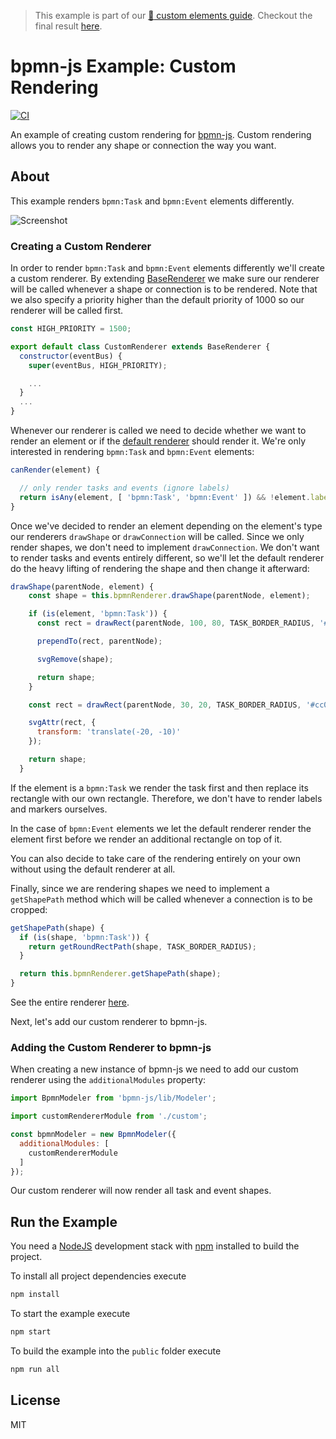 > This example is part of our [:notebook: custom elements guide](https://github.com/bpmn-io/bpmn-js-examples/tree/master/custom-elements). Checkout the final result [here](https://github.com/bpmn-io/bpmn-js-example-custom-elements).


# bpmn-js Example: Custom Rendering

[![CI](https://github.com/bpmn-io/bpmn-js-example-custom-rendering/workflows/CI/badge.svg)](https://github.com/bpmn-io/bpmn-js-example-custom-rendering/actions?query=workflow%3ACI)

An example of creating custom rendering for [bpmn-js](https://github.com/bpmn-io/bpmn-js). Custom rendering allows you to render any shape or connection the way you want.


## About

This example renders `bpmn:Task` and `bpmn:Event` elements differently.

![Screenshot](docs/screenshot.png)

### Creating a Custom Renderer

In order to render `bpmn:Task` and `bpmn:Event` elements differently we'll create a custom renderer. By extending [BaseRenderer](https://github.com/bpmn-io/diagram-js/blob/master/lib/draw/BaseRenderer.js) we make sure our renderer will be called whenever a shape or connection is to be rendered. Note that we also specify a priority higher than the default priority of 1000 so our renderer will be called first.

```javascript
const HIGH_PRIORITY = 1500;

export default class CustomRenderer extends BaseRenderer {
  constructor(eventBus) {
    super(eventBus, HIGH_PRIORITY);

    ...
  }
  ...
}
```

Whenever our renderer is called we need to decide whether we want to render an element or if the [default renderer](https://github.com/bpmn-io/bpmn-js/blob/master/lib/draw/BpmnRenderer.js) should render it. We're only interested in rendering `bpmn:Task` and `bpmn:Event` elements:

```javascript
canRender(element) {

  // only render tasks and events (ignore labels)
  return isAny(element, [ 'bpmn:Task', 'bpmn:Event' ]) && !element.labelTarget;
}
```

Once we've decided to render an element depending on the element's type our renderers `drawShape` or `drawConnection` will be called. Since we only render shapes, we don't need to implement `drawConnection`. We don't want to render tasks and events entirely different, so we'll let the default renderer do the heavy lifting of rendering the shape and then change it afterward:

```javascript
drawShape(parentNode, element) {
    const shape = this.bpmnRenderer.drawShape(parentNode, element);

    if (is(element, 'bpmn:Task')) {
      const rect = drawRect(parentNode, 100, 80, TASK_BORDER_RADIUS, '#52B415');

      prependTo(rect, parentNode);

      svgRemove(shape);

      return shape;
    }

    const rect = drawRect(parentNode, 30, 20, TASK_BORDER_RADIUS, '#cc0000');

    svgAttr(rect, {
      transform: 'translate(-20, -10)'
    });

    return shape;
  }
```

If the element is a `bpmn:Task` we render the task first and then replace its rectangle with our own rectangle. Therefore, we don't have to render labels and markers ourselves.

In the case of `bpmn:Event` elements we let the default renderer render the element first before we render an additional rectangle on top of it.

You can also decide to take care of the rendering entirely on your own without using the default renderer at all.

Finally, since we are rendering shapes we need to implement a `getShapePath` method which will be called whenever a connection is to be cropped:

```javascript
getShapePath(shape) {
  if (is(shape, 'bpmn:Task')) {
    return getRoundRectPath(shape, TASK_BORDER_RADIUS);
  }

  return this.bpmnRenderer.getShapePath(shape);
}
```

See the entire renderer [here](app/custom/CustomRenderer.js).

Next, let's add our custom renderer to bpmn-js.

### Adding the Custom Renderer to bpmn-js

When creating a new instance of bpmn-js we need to add our custom renderer using the `additionalModules` property:

```javascript
import BpmnModeler from 'bpmn-js/lib/Modeler';

import customRendererModule from './custom';

const bpmnModeler = new BpmnModeler({
  additionalModules: [
    customRendererModule
  ]
});
```

Our custom renderer will now render all task and event shapes.

## Run the Example

You need a [NodeJS](http://nodejs.org) development stack with [npm](https://npmjs.org) installed to build the project.

To install all project dependencies execute

```sh
npm install
```

To start the example execute

```sh
npm start
```

To build the example into the `public` folder execute

```sh
npm run all
```


## License

MIT
